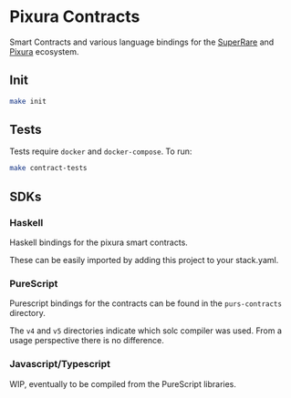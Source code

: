 # Pixura Contracts

Smart Contracts and various language bindings for the [SuperRare](https://superrare.co/activity) and [Pixura](http://platform.pixura.io/) ecosystem.

## Init

```bash
make init
```

## Tests

Tests require `docker` and `docker-compose`. To run:

```bash
make contract-tests
``` 

## SDKs

### Haskell 

Haskell bindings for the pixura smart contracts.

These can be easily imported by adding this project to your stack.yaml.

### PureScript 

Purescript bindings for the contracts can be found in the `purs-contracts` directory.


The `v4` and `v5` directories indicate which solc compiler was used. From a usage perspective there is no difference.


### Javascript/Typescript

WIP, eventually to be compiled from the PureScript libraries.
